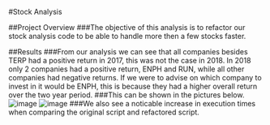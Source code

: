 #Stock Analysis

##Project Overview
###The objective of this analysis is to refactor our stock analysis code to be able to handle more then a few stocks faster.

##Results
###From our analysis we can see that all companies besides TERP had a positive return in 2017, this was not the case in 2018. In 2018 only 2 companies had a positive return, ENPH and RUN, while all other companies had negative returns. If we were to advise on which company to invest in it would be ENPH, this is because they had a higher overall return over the two year period. 
###This can be shown in the pictures below.
![image](https://user-images.githubusercontent.com/41974323/139176248-04b2f406-e726-4de7-b2fa-1e5d861b0800.png)
![image](https://user-images.githubusercontent.com/41974323/139176526-29fa6db2-d57a-4747-8ce6-bcab300abf5f.png)
###We also see a noticable increase in execution times when comparing the original script and refactored script.
